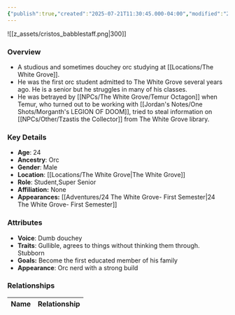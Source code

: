 ```yaml
---
{"publish":true,"created":"2025-07-21T11:30:45.000-04:00","modified":"2025-10-03T15:48:55.009-04:00","published":"2025-10-03T15:48:55.009-04:00","cssclasses":"","Age":"24","Ancestry":"Orc","Gender":"Male","Location":["[[The White Grove]]"],"Role":["Student","Super Senior"],"Affiliation":["None"],"Appearances":["[[24 The White Grove- First Semester]]"]}
---
```



![[z_assets/cristos_babblestaff.png|300]]

### Overview
- A studious and sometimes douchey orc studying at [[Locations/The White Grove]].
- He was the first orc student admitted to The White Grove several years ago. He is a senior but he struggles in many of his classes.
- He was betrayed by [[NPCs/The White Grove/Temur Octagon]] when Temur, who turned out to be working with [[Jordan's Notes/One Shots/Morganth's LEGION OF DOOM]], tried to steal information on [[NPCs/Other/Tzastis the Collector]] from The White Grove library.

### Key Details
- **Age**: 24
- **Ancestry**: Orc
- **Gender**: Male
- **Location**: [[Locations/The White Grove\|The White Grove]]
- **Role**: Student,Super Senior
- **Affiliation:** None
- **Appearances:** [[Adventures/24 The White Grove- First Semester\|24 The White Grove- First Semester]]

### Attributes
- **Voice**: Dumb douchey
- **Traits**: Gullible, agrees to things without thinking them through. Stubborn
- **Goals:** Become the first educated member of his family
- **Appearance**: Orc nerd with a strong build

### Relationships

| Name              | Relationship |
| ----------------- | ------------ |

